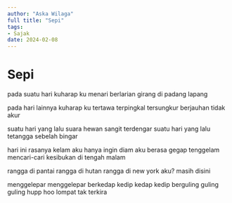 ```yaml
---
author: "Aska Wilaga"
full title: "Sepi"
tags:
- Sajak
date: 2024-02-08
---
```


# Sepi

pada suatu hari
kuharap ku menari
berlarian girang
di padang lapang

pada hari lainnya
kuharap ku tertawa
terpingkal tersungkur
berjauhan tidak akur

suatu hari yang lalu
suara hewan sangit terdengar
suatu hari yang lalu
tetangga sebelah bingar

hari ini rasanya kelam 
aku hanya ingin diam
aku berasa gegap tenggelam
mencari-cari kesibukan di tengah malam

rangga di pantai
rangga di hutan
rangga di new york
aku? masih disini

menggelepar menggelepar
berkedap kedip kedap kedip
berguling guling guling
hupp hoo lompat tak terkira
